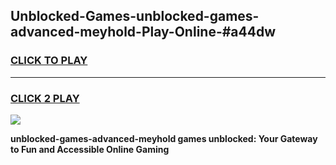 
## Unblocked-Games-unblocked-games-advanced-meyhold-Play-Online-#a44dw
<h3>
<a href="https://premium.freeplayer.one?title=unblocked-games-advanced-meyhold&ref=27F">CLICK TO PLAY</a></h3>
<hr>

<h3>
<a href="https://premium.freeplayer.one?title=unblocked-games-advanced-meyhold&ref=27F">CLICK 2 PLAY</a>
  
</h3>

<a href="https://premium.freeplayer.one?title=unblocked-games-advanced-meyhold&ref=27F"><img src="https://clearcache.store/games.png"></a>


**unblocked-games-advanced-meyhold games unblocked: Your Gateway to Fun and Accessible Online Gaming**
